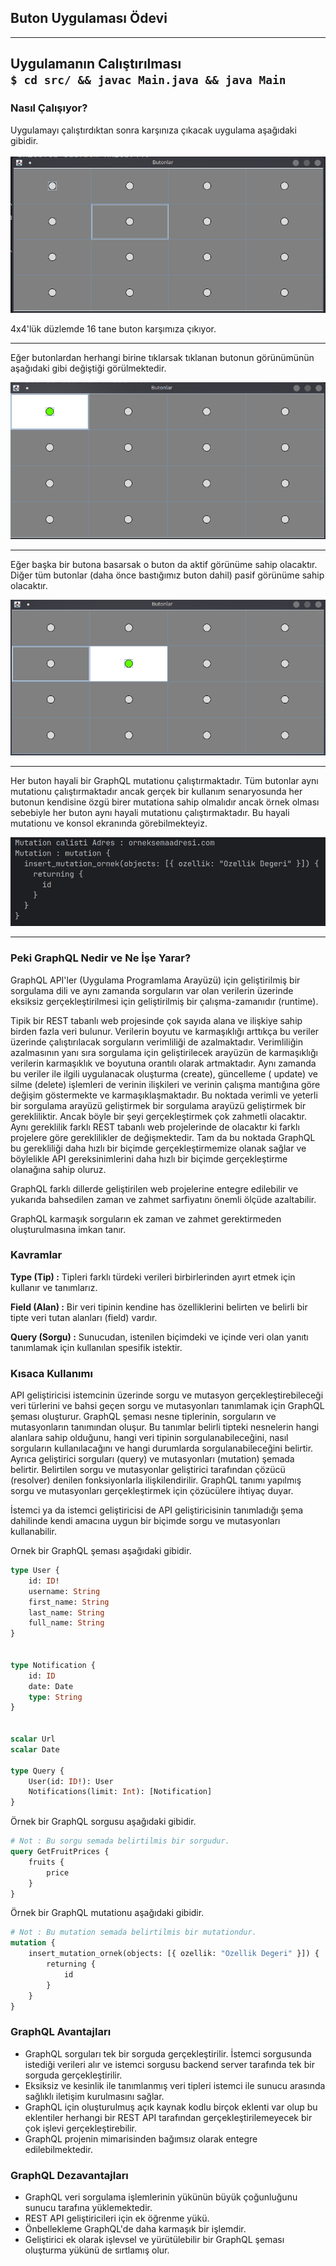 ## Buton Uygulaması Ödevi

---
Uygulamanın Calıştırılması
\
`$ cd src/ && javac Main.java && java Main`
---

### Nasıl Çalışıyor?

Uygulamayı çalıştırdıktan sonra karşınıza çıkacak uygulama aşağıdaki gibidir.
\
\
![Ekran Görüntüsü](./img/1.png)

4x4'lük düzlemde 16 tane buton karşımıza çıkıyor.

---

Eğer butonlardan herhangi birine tıklarsak tıklanan butonun görünümünün
aşağıdaki gibi değiştiği görülmektedir.

![Ekran Görüntüsü](./img/2.png)

---

Eğer başka bir butona basarsak o buton da aktif görünüme sahip
olacaktır. Diğer tüm butonlar (daha önce bastığımız buton dahil)
pasif görünüme sahip olacaktır.

![Ekran Görüntüsü](./img/3.png)

---

Her buton hayali bir GraphQL mutationu çalıştırmaktadır. Tüm butonlar
aynı mutationu çalıştırmaktadır ancak gerçek bir kullanım senaryosunda her butonun kendisine özgü
birer mutationa sahip olmalıdır ancak örnek olması sebebiyle her buton aynı hayali mutationu çalıştırmaktadır.
Bu hayali mutationu ve konsol ekranında görebilmekteyiz.

![Ekran Görüntüsü](./img/4.png)

---

### Peki GraphQL Nedir ve Ne İşe Yarar?

GraphQL API'ler (Uygulama Programlama Arayüzü) için geliştirilmiş bir sorgulama dili ve aynı zamanda sorguların var olan
verilerin üzerinde
eksiksiz
gerçekleştirilmesi için geliştirilmiş bir çalışma-zamanıdır (runtime).

Tipik bir REST tabanlı web projesinde çok sayıda
alana ve ilişkiye sahip
birden fazla veri bulunur. Verilerin boyutu ve karmaşıklığı arttıkça bu veriler üzerinde çalıştırılacak sorguların
verimliliği
de azalmaktadır. Verimliliğin azalmasının yanı sıra sorgulama için geliştirilecek arayüzün de karmaşıklığı verilerin
karmaşıklık
ve boyutuna orantılı olarak artmaktadır. Aynı zamanda bu veriler ile ilgili uygulanacak oluşturma (create), güncelleme (
update) ve silme (delete) işlemleri de verinin ilişkileri ve verinin çalışma mantığına göre değişim göstermekte ve
karmaşıklaşmaktadır. Bu noktada verimli ve yeterli bir sorgulama arayüzü geliştirmek
bir sorgulama arayüzü geliştirmek bir gerekliliktir. Ancak böyle bir şeyi gerçekleştirmek çok zahmetli olacaktır.
Aynı gereklilik farklı REST tabanlı web projelerinde de olacaktır ki farklı projelere göre gereklilikler de
değişmektedir. Tam da bu noktada GraphQL bu gerekliliği daha hızlı bir biçimde gerçekleştirmemize olanak sağlar ve
böylelikle API gereksinimlerini daha hızlı bir biçimde gerçekleştirme olanağına sahip oluruz.

GraphQL farklı dillerde geliştirilen web projelerine entegre edilebilir ve yukarıda bahsedilen zaman ve zahmet
sarfiyatını
önemli ölçüde azaltabilir.

GraphQL karmaşık sorguların ek zaman ve zahmet gerektirmeden oluşturulmasına imkan tanır.

### Kavramlar

**Type (Tip) :** Tipleri farklı türdeki verileri birbirlerinden ayırt etmek için kullanır ve tanımlarız.

**Field (Alan) :** Bir veri tipinin kendine has özelliklerini belirten ve belirli bir tipte veri tutan alanları (field)
vardır.

**Query (Sorgu) :** Sunucudan, istenilen biçimdeki ve içinde veri olan yanıtı tanımlamak için kullanılan spesifik
istektir.

### Kısaca Kullanımı

API geliştiricisi istemcinin üzerinde sorgu ve mutasyon gerçekleştirebileceği veri türlerini ve bahsi geçen sorgu ve
mutasyonları
tanımlamak için GraphQL şeması oluşturur. GraphQL şeması nesne
tiplerinin, sorguların ve mutasyonların tanımından oluşur. Bu tanımlar belirli tipteki nesnelerin
hangi alanlara sahip olduğunu, hangi veri tipinin sorgulanabileceğini, nasıl sorguların kullanılacağını ve
hangi durumlarda sorgulanabileceğini belirtir. Ayrıca geliştirici sorguları (query) ve mutasyonları (mutation) şemada
belirtir. Belirtilen sorgu ve mutasyonlar geliştirici tarafından
çözücü (resolver) denilen fonksiyonlarla ilişkilendirilir. GraphQL tanımı
yapılmış sorgu ve mutasyonları gerçekleştirmek için çözücülere ihtiyaç duyar.

İstemci ya da istemci geliştiricisi de API geliştiricisinin tanımladığı şema dahilinde kendi amacına uygun bir biçimde
sorgu ve mutasyonları kullanabilir.

Ornek bir GraphQL şeması aşağıdaki gibidir.

```graphql
type User {
    id: ID!
    username: String
    first_name: String
    last_name: String
    full_name: String
}


type Notification {
    id: ID
    date: Date
    type: String
}


scalar Url
scalar Date

type Query {
    User(id: ID!): User
    Notifications(limit: Int): [Notification]
}
```

Örnek bir GraphQL sorgusu aşağıdaki gibidir.

```graphql
# Not : Bu sorgu semada belirtilmis bir sorgudur.
query GetFruitPrices {
    fruits {
        price
    }
}
```

Örnek bir GraphQL mutationu aşağıdaki gibidir.

```graphql
# Not : Bu mutation semada belirtilmis bir mutationdur.
mutation {
    insert_mutation_ornek(objects: [{ ozellik: "Ozellik Degeri" }]) {
        returning {
            id
        }
    }
}

```

### GraphQL Avantajları

* GraphQL sorguları tek bir sorguda gerçekleştirilir. İstemci sorgusunda istediği verileri alır ve istemci sorgusu
  backend server tarafında tek bir sorguda gerçekleştirilir.
* Eksiksiz ve kesinlik ile tanımlanmış veri tipleri istemci ile sunucu arasında sağlıklı iletişim kurulmasını sağlar.
* GraphQL için oluşturulmuş açık kaynak kodlu birçok eklenti var olup bu eklentiler herhangi bir REST API tarafından
  gerçekleştirilemeyecek bir çok işlevi gerçekleştirebilir.
* GraphQL projenin mimarisinden bağımsız olarak entegre edilebilmektedir.

### GraphQL Dezavantajları

* GraphQL veri sorgulama işlemlerinin yükünün büyük çoğunluğunu sunucu tarafına yüklemektedir.
* REST API geliştiricileri için ek öğrenme yükü.
* Önbellekleme GraphQL'de daha karmaşık bir işlemdir.
* Geliştirici ek olarak işlevsel ve yürütülebilir bir GraphQL şeması oluşturma yükünü de sırtlamış olur.







